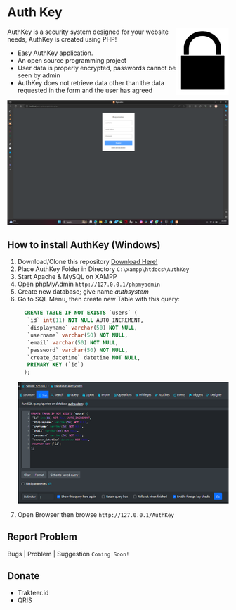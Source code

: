 # Auth Key 

<img src="https://github.com/VitoKaryadi/auth-system/blob/main/authkey.png" align="right"
     alt="AuthKey Logo" width="120">

AuthKey is a security system designed for your website needs, AuthKey is created using PHP!

* Easy AuthKey application.
* An open source programming project
* User data is properly encrypted,
  passwords cannot be seen by admin
* AuthKey does not retrieve data other than the data requested
  in the form and the user has agreed

<p align="center">
  <img src="https://github.com/VitoKaryadi/auth-system/blob/c39d49decddcce1680c9093e7a842276b78290ad/Screenshot%202023-10-20%20191914.png?raw=true" alt="AuthKey System" width="738">
</p>

## How to install AuthKey (Windows)

1. Download/Clone this repository [Download Here!](https://github.com/VitoKaryadi/auth-system/archive/refs/heads/main.zip)
2. Place AuthKey Folder in Directory `C:\xampp\htdocs\AuthKey`
3. Start Apache & MySQL on XAMPP
4. Open phpMyAdmin `http://127.0.0.1/phpmyadmin`
5. Create new database; give name _authsystem_
6. Go to SQL Menu, then create new Table with this query:
   ```sql
     CREATE TABLE IF NOT EXISTS `users` (
      `id` int(11) NOT NULL AUTO_INCREMENT,
      `displayname` varchar(50) NOT NULL,
      `username` varchar(50) NOT NULL,
      `email` varchar(50) NOT NULL,
      `password` varchar(50) NOT NULL,
      `create_datetime` datetime NOT NULL,
      PRIMARY KEY (`id`)
     );
   ```
   <p align="center">
        <img src="https://github.com/VitoKaryadi/auth-system/blob/main/Screenshot%202023-10-20%20200211.png" alt="SQL Query" width="738">
   </p>
7. Open Browser then browse `http://127.0.0.1/AuthKey`

## Report Problem

Bugs | Problem | Suggestion
`Coming Soon!`

## Donate

* Trakteer.id
* QRIS
